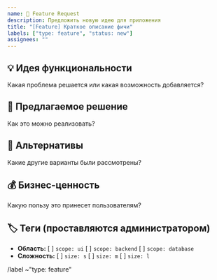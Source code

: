 ```yaml
---
name: 🎁 Feature Request
description: Предложить новую идею для приложения
title: "[Feature] Краткое описание фичи"
labels: ["type: feature", "status: new"]
assignees: ""
---
```


## 💡 Идея функциональности
Какая проблема решается или какая возможность добавляется?

## 🎯 Предлагаемое решение
Как это можно реализовать?

## 🔄 Альтернативы
Какие другие варианты были рассмотрены?

## 💰 Бизнес-ценность
Какую пользу это принесет пользователям?

## 🏷️ Теги (проставляются администратором)
- **Область:** [ ] `scope: ui` [ ] `scope: backend` [ ] `scope: database`
- **Сложность:** [ ] `size: s` [ ] `size: m` [ ] `size: l`

/label ~"type: feature"
